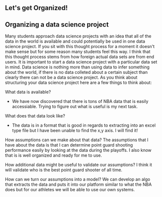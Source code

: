 ## Let's get Organized!

## Organizing a data science project

Many students approach data science projects with an idea that all of the data in the world is available and could potentially be used in one data science project. 
If you sit with this thought process for a moment it doesn't make sense but for some reason many students feel this way. I think that this thought process stems from how foreign actual data sets are from end users. It is important to start a data science project with a particular data set in mind. Data science is nothing more than using data to infer something about the world, if there is no data colleted about a certain subject than clearly there can not be a data science project. As you think about structuring your data science project here are a few things to think about:

What data is available?
- We have now discovered that there is tons of NBA data that is easily accessiable.  Trying to figure out what is useful is my next task. 

What does that data look like?
- The data is in a format that is good in regards to extracting into an excel type file but I have been unable to find the x,y axis.  I will find it!

How assumptions can we make about that data?
The assumptions that I have about the data is that I can determine point guard shooting performance easily by looking at the data during the playoffs.  I also know that is is well organized and ready for me to use. 

How additional data might be useful to validate our assumptions?
I think it will validate who is the best point guard shooter of all time. 

How can we turn our assumptions into a model?
We can develop an algo that extracts the data and puts it into our platform similar to what the NBA does but for our athletes we will be able to use our own systems.
